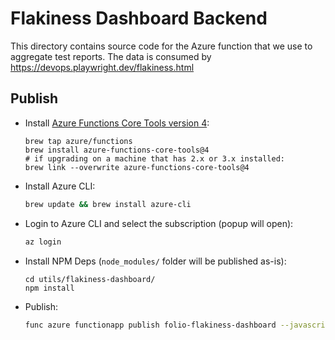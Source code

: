 # Flakiness Dashboard Backend

This directory contains source code for the Azure function that we use to aggregate test reports.
The data is consumed by https://devops.playwright.dev/flakiness.html

## Publish

- Install [Azure Functions Core Tools version 4](https://learn.microsoft.com/en-us/azure/azure-functions/functions-run-local?tabs=macos%2Cisolated-process%2Cnode-v4%2Cpython-v2%2Chttp-trigger%2Ccontainer-apps&pivots=programming-language-javascript):
  ```
  brew tap azure/functions
  brew install azure-functions-core-tools@4
  # if upgrading on a machine that has 2.x or 3.x installed:
  brew link --overwrite azure-functions-core-tools@4
  ```
- Install Azure CLI:
  ```bash
  brew update && brew install azure-cli
  ```
- Login to Azure CLI and select the subscription (popup will open):
  ```bash
  az login
  ```
- Install NPM Deps (`node_modules/` folder will be published as-is):
  ```
  cd utils/flakiness-dashboard/
  npm install
  ```
- Publish:
  ```bash
  func azure functionapp publish folio-flakiness-dashboard --javascript
  ```
